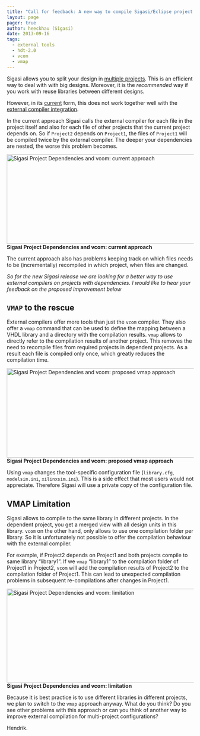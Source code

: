 ```yaml
---
title: "Call for feedback: A new way to compile Sigasi/Eclipse project dependencies with an External Compiler"
layout: page 
pager: true
author: heeckhau (Sigasi)
date: 2013-09-16
tags: 
  - external tools
  - hdt-2.0
  - vcom
  - vmap
---
```

<div class="content">
<p>Sigasi allows you to split your design in <a href="http://www.sigasi.com/content/one-ip-block-project">multiple projects</a>. This is an efficient way to deal with with big designs. Moreover, it is the <em>recommended</em> way if you work with reuse libraries between different designs.</p>	<p>However, in its <a href="http://www.sigasi.com/updates/sigasi-2.15">current</a>  form, this does not work together well with the <a href="http://www.sigasi.com/doc/2.15.0/integration_externalcompiler">external compiler integration</a>.</p>	<p>In the current approach Sigasi calls the external compiler for each file in the project itself and also for each file of other projects that the current project depends on.  So if <code>Project2</code> depends on <code>Project1</code>, the files of <code>Project1</code> will be compiled twice by the external compiler. The deeper your dependencies are nested, the worse this problem becomes.</p>	<p><span class="inline inline-center"><a href="/image/sigasi-project-dependencies-and-vcom-current-approach"><img src="http://www.sigasi.com/sites/www.sigasi.com/files/images/now_a.preview.png" alt="Sigasi Project Dependencies and vcom: current approach" title="Sigasi Project Dependencies and vcom: current approach" class="image image-preview " width="640" height="240"/></a><span class="caption"><strong>Sigasi Project Dependencies and vcom: current approach</strong></span></span></p>	<p>The current approach also has problems keeping track on which files needs to be (incrementally) recompiled in which project, when files are changed.</p>	<p><em>So for the new Sigasi release we are looking for a better way to use external compilers on projects with dependencies. I would like to hear your feedback on the proposed improvement below</em></p>	<h2><code>VMAP</code> to the rescue</h2>	<p>External compilers offer more tools than just the <code>vcom</code> compiler. They also offer a <code>vmap</code> command that can be used to define the mapping between a <span class="caps">VHDL</span> library and a directory with the compilation results. <code>vmap</code> allows to directly refer to the compilation results of another project. This removes the need to recompile files from required projects in dependent projects. As a result each file is compiled only once, which greatly reduces the compilation time.</p>	<p><span class="inline inline-center"><img src="http://www.sigasi.com/sites/www.sigasi.com/files/images/planned_a.preview.png" alt="Sigasi Project Dependencies and vcom: proposed vmap approach" title="Sigasi Project Dependencies and vcom: proposed vmap approach" class="image image-preview " width="640" height="240"/><span class="caption"><strong>Sigasi Project Dependencies and vcom: proposed vmap approach</strong></span></span></p>	<p>Using <code>vmap</code> changes the tool-specific configuration file (<code>library.cfg</code>, <code>modelsim.ini</code>, <code>xilinxsim.ini</code>). This is a side effect that most users would not appreciate. Therefore Sigasi will use a private copy of the configuration file.</p>	<h2><span class="caps">VMAP</span> Limitation</h2>	<p>Sigasi allows to compile to the same library in different projects. In the dependent project, you get a merged view with all design units in this library. <code>vcom</code> on the other hand, only allows to use one compilation folder per library. So it is unfortunately not possible to offer the compilation behaviour with the external compiler.</p>	<p>For example, if Project2 depends on Project1 and both projects compile to same library &#8220;library1&#8221;. If we <code>vmap</code> &#8220;library1&#8221; to the compilation folder of Project1 in Project2, <code>vcom</code> will add the compilation results of Project2 to the compilation folder of Project1. This can lead to unexpected compilation problems in subsequent re-compilations after changes in Project1.</p>	<p><span class="inline inline-center"><a href="/image/sigasi-project-dependencies-and-vcom-limitation"><img src="http://www.sigasi.com/sites/www.sigasi.com/files/images/planned_samelib_a.preview.png" alt="Sigasi Project Dependencies and vcom: limitation" title="Sigasi Project Dependencies and vcom: limitation" class="image image-preview " width="640" height="252"/></a><span class="caption"><strong>Sigasi Project Dependencies and vcom: limitation</strong></span></span></p>	<p>Because it is best practice is to use different libraries in different projects, we plan to switch to the <code>vmap</code> approach anyway. What do you think? Do you see other problems with this approach or can you think of another way to improve external compilation for multi-project configurations?</p>	<p>Hendrik.</p>  </div>

